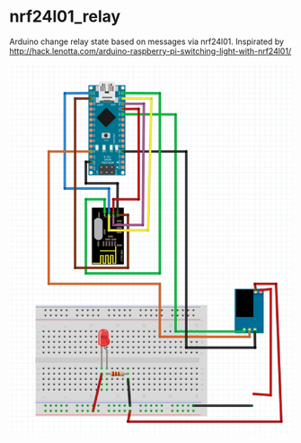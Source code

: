 # nrf24l01_relay
Arduino change relay state based on messages via nrf24l01. Inspirated by http://hack.lenotta.com/arduino-raspberry-pi-switching-light-with-nrf24l01/

![alt text](relay_wires.png "wires")
